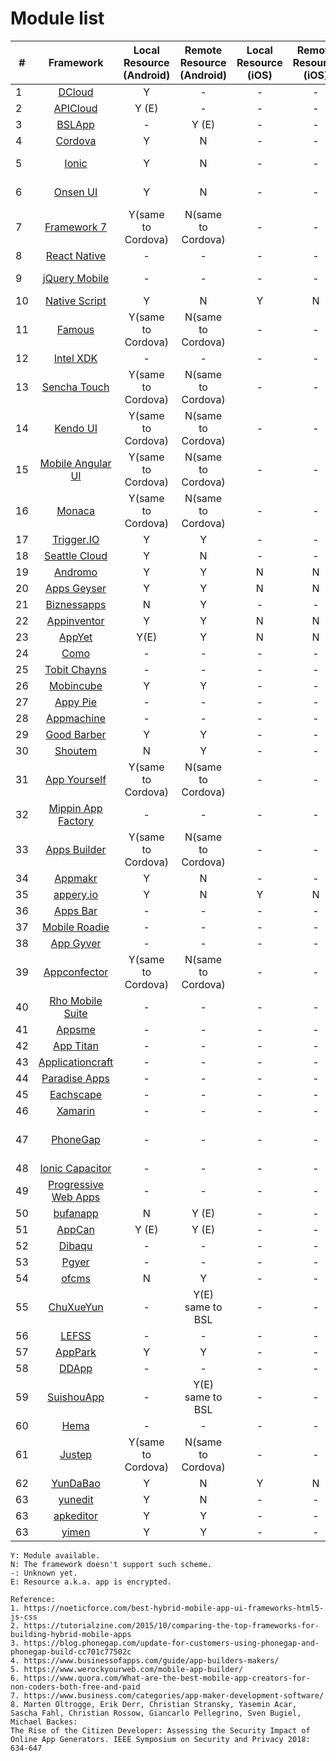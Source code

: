 # Module list

| # |  Framework   | Local Resource (Android)  | Remote Resource (Android) | Local Resource (iOS) | Remote Resource (iOS) | Prerequisites |
| ---- |  :----:  | :----:  | :----:  | :----:  | :----: | :----: |
|1| [DCloud](https://dcloud.io/)  | Y | - | - | - |
|2| [APICloud](https://www.apicloud.com/)  | Y (E) | - | - | - |
|3| [BSLApp](https://www.appbsl.cn/)  | - | Y (E) | - | - |
|4| [Cordova](https://cordova.apache.org/)  | Y | N | - | - |
|5| [Ionic](https://ionicframework.com/)  | Y | N | - | - | AngularJS (optional) |
|6| [Onsen UI](https://onsen.io/)  | Y | N | - | - | AngularJS (optional) |
|7| [Framework 7](http://www.idangero.us/framework7)  | Y(same to Cordova) | N(same to Cordova) | - | - | HTML, CSS and JS only |
|8| [React Native](http://www.reactnative.com/)  | - | - | - | - | React | 
|9| [jQuery Mobile](https://jquerymobile.com/)  | - | - | - | - | HTML5, jQuery | 
|10| [Native Script](https://www.nativescript.org/)  | Y | N | Y | N | JavaScript |
|11| [Famous](http://famous.org/)  | Y(same to Cordova) | N(same to Cordova) | - | - | WebGL, AngularJS |
|12| [Intel XDK](https://software.intel.com/en-us/intel-xdk)  | - | - | - | - | depreciated |
|13| [Sencha Touch](http://www.sencha.com/products/touch/#overview)  | Y(same to Cordova) | N(same to Cordova) | - | - |
|14| [Kendo UI](http://www.telerik.com/kendo-ui)  | Y(same to Cordova) | N(same to Cordova) | - | - |
|15| [Mobile Angular UI](http://mobileangularui.com/)  | Y(same to Cordova) | N(same to Cordova) | - | - |
|16| [Monaca](https://monaca.io/)  | Y(same to Cordova) | N(same to Cordova) | - | - |
|17| [Trigger.IO](https://trigger.io/)  | Y | Y | - | - |
|18| [Seattle Cloud](http://seattleclouds.com/)  | Y | N | - | - |
|19| [Andromo](http://www.andromo.com/)  | Y | Y | N | N |
|20| [Apps Geyser](http://www.appsgeyser.com/)  | Y | Y | N | N |
|21| [Biznessapps](http://www.biznessapps.com/)  | N | Y | - | - |
|22| [Appinventor](http://appinventor.mit.edu/explore/)  | Y | Y | N | N |
|23| [AppYet](http://www.appyet.com/)  | Y(E) | Y | N | N |
|24| [Como](http://www.como.com/)  | - | - | - | - |
|25| [Tobit Chayns](http://en.tobit.com/chayns)  | - | - | - | - |
|26| [Mobincube](http://www.mobincube.com/)  | Y | Y | - | - |
|27| [Appy Pie](http://www.appypie.com/)  | - | - | - | - |
|28| [Appmachine](http://www.appmachine.com/)  | - | - | - | - |
|29| [Good Barber](http://www.goodbarber.com/)  | Y | Y | - | - |
|30| [Shoutem](http://www.shoutem.com/)  | N | Y | - | - |
|31| [App Yourself](http://appyourself.net/)  | Y(same to Cordova) | N(same to Cordova) | - | - |
|32| [Mippin App Factory](http://www.mippin.com/appfactory/)  | - | - | - | - |
|33| [Apps Builder](http://www.apps-builder.com/)  | Y(same to Cordova) | N(same to Cordova) | - | - |
|34| [Appmakr](http://appmakr.com/)  | Y | N | - | - |
|35| [appery.io](https://appery.io/)  | Y | N | Y | N |
|36| [Apps Bar](http://www.appsbar.com/)  | - | - | - | - |
|37| [Mobile Roadie](http://mobileroadie.com/)  | - | - | - | - |
|38| [App Gyver](http://www.appgyver.io)  | - | - | - | - |
|39| [Appconfector](http://www.appconfector.de)  | Y(same to Cordova) | N(same to Cordova) | - | - |
|40| [Rho Mobile Suite](http://rhomobile.com/)  | - | - | - | - |
|41| [Appsme](http://www.appsme.com/)  | - | - | - | - |
|42| [App Titan](http://www.apptitan.de/)  | - | - | - | - |
|43| [Applicationcraft](http://www.applicationcraft.com/)  | - | - | - | - |
|44| [Paradise Apps](http://www.paradiseapps.net/)  | - | - | - | - |
|45| [Eachscape](http://eachscape.com/)  | - | - | - | - |
|46| [Xamarin](https://docs.microsoft.com/zh-cn/xamarin/)  | - | - | - | - | .NET |
|47| [PhoneGap](https://phonegap.com/)  | - | - | - | - | HTML, CSS and JavaScript |
|48| [Ionic Capacitor](https://capacitorjs.com/)  | - | - | - | - |  |
|49| [Progressive Web Apps](https://developers.google.com/web/progressive-web-apps/)  | - | - | - | - |  |
|50| [bufanapp](https://www.bufanapp.com/)  | N | Y (E) | - | - |  |
|51| [AppCan](http://www.appcan.cn/)  | Y (E) | Y (E) | - | - |  |
|52| [Dibaqu](https://www.dibaqu.com/)  | - | - | - | - |  |
|53| [Pgyer](https://www.pgyer.com/)  | - | - | - | - |  |
|54| [ofcms](https://www.ofcms.com/)  | N | Y | - | - |  |
|55| [ChuXueYun](https://www.chuxueyun.com/)  | - | Y(E) same to BSL | - | - |  |
|56| [LEFSS](https://leffs.cn/)  | - | - | - | - |  |
|57| [AppPark](http://www.apppark.cn/)  | Y | Y | - | - |  |
|58| [DDApp](http://www.ddapp.com/)  | - | - | - | - |  |
|59| [SuishouApp](http://www.suishouapp.com/)  | - | Y(E) same to BSL | - | - |  |
|60| [Hema](https://hema.im/)  | - | - | - | - |  |
|61| [Justep](https://www.justep.com/)  | Y(same to Cordova) | N(same to Cordova) | - | - |  |
|62| [YunDaBao](http://app.yundabao.cn/index.aspx)  | Y | N | Y | N |  |
|63| [yunedit](https://www.yunedit.com/)  | Y | N | - | - |  |
|63| [apkeditor](https://apkeditor.cn/)  | Y | Y | - | - |  |
|63| [yimen](https://www.yimenapp.net/)  | Y | Y | - | - |  |

```
Y: Module available.
N: The framework doesn't support such scheme.
-: Unknown yet.
E: Resource a.k.a. app is encrypted.
```

```
Reference:
1. https://noeticforce.com/best-hybrid-mobile-app-ui-frameworks-html5-js-css
2. https://tutorialzine.com/2015/10/comparing-the-top-frameworks-for-building-hybrid-mobile-apps
3. https://blog.phonegap.com/update-for-customers-using-phonegap-and-phonegap-build-cc701c77502c
4. https://www.businessofapps.com/guide/app-builders-makers/
5. https://www.werockyourweb.com/mobile-app-builder/
6. https://www.quora.com/What-are-the-best-mobile-app-creators-for-non-coders-both-free-and-paid
7. https://www.business.com/categories/app-maker-development-software/
8. Marten Oltrogge, Erik Derr, Christian Stransky, Yasemin Acar, Sascha Fahl, Christian Rossow, Giancarlo Pellegrino, Sven Bugiel, Michael Backes:
The Rise of the Citizen Developer: Assessing the Security Impact of Online App Generators. IEEE Symposium on Security and Privacy 2018: 634-647
```

